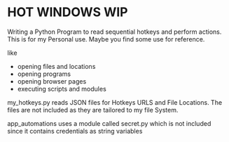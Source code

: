 # HOT WINDOWS WIP


Writing a Python Program to read sequential hotkeys and perform actions.
This is for my Personal use. Maybe you find some use for reference.


like
- opening files and locations
- opening programs
- opening browser pages
- executing scripts and modules

my_hotkeys.py reads JSON files for Hotkeys URLS and File Locations. The files are not included as they are tailored to my file System.

app_automations uses a module called secret.py which is not included since it contains credentials as string variables